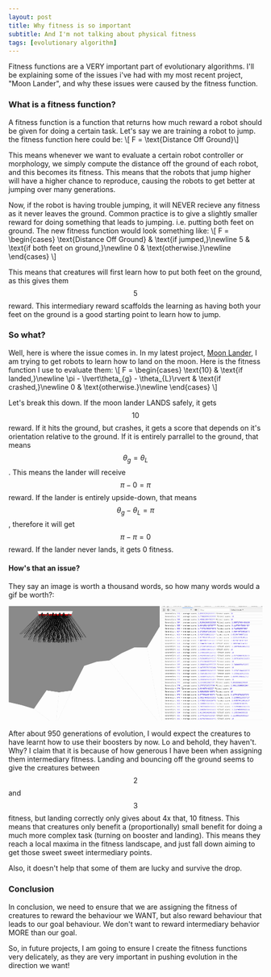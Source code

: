 ```yaml
---
layout: post
title: Why fitness is so important
subtitle: And I'm not talking about physical fitness
tags: [evolutionary algorithm]
---
```


Fitness functions are a VERY important part of evolutionary algorithms. I'll be explaining some of the issues i've had with my most recent project, "Moon Lander", and why these issues were caused by the fitness function.

### What is a fitness function?
A fitness function is a function that returns how much reward a robot should be given for doing a certain task. Let's say we are training a robot to jump. the fitness function here could be:
\\[ F = \text{Distance Off Ground}\\]

This means whenever we want to evaluate a certain robot controller or morphology, we simply compute the distance off the ground of each robot, and this becomes its fitness. This means that the robots that jump higher will have a higher chance to reproduce, causing the robots to get better at jumping over many generations.

Now, if the robot is having trouble jumping, it will NEVER recieve any fitness as it never leaves the ground. Common practice is to give a slightly smaller reward for doing something that leads to jumping. i.e. putting both feet on ground. The new fitness function would look something like:
\\[ F = \begin{cases}
        \text{Distance Off Ground} & \text{if jumped,}\newline
        5 & \text{if both feet on ground,}\newline
        0 & \text{otherwise.}\newline
        \end{cases}
        \\]

This means that creatures will first learn how to put both feet on the ground, as this gives them $$5$$ reward. This intermediary reward scaffolds the learning as having both your feet on the ground is a good starting point to learn how to jump.

### So what?
Well, here is where the issue comes in. In my latest project, [Moon Lander](https://github.com/ryanboldi/Moon-Lander), I am trying to get robots to learn how to land on the moon. Here is the fitness function I use to evaluate them:
\\[ F = \begin{cases}
        \text{10} & \text{if landed,}\newline
        \pi - \lvert\theta_{g} - \theta_{L}\rvert & \text{if crashed,}\newline
        0 & \text{otherwise.}\newline
        \end{cases}
        \\]

Let's break this down. If the moon lander LANDS safely, it gets $$10$$ reward. If it hits the ground, but crashes, it gets a score that depends on it's orientation relative to the ground. If it is entirely parrallel to the ground, that means $$\theta_{g} = \theta_{L}$$. This means the lander will receive $$\pi - 0 = \pi$$ reward. If the lander is entirely upside-down, that means $$\theta_{g}-\theta_{L} = \pi$$, therefore it will get $$\pi - \pi = 0$$ reward. If the lander never lands, it gets 0 fitness.

#### How's that an issue?
They say an image is worth a thousand words, so how many words would a gif be worth?:
<p stlye="text-align:center"><img src="/img/blog/fitness/bad.gif" alt="gif of landers falling without using boosters to receive small fitness instead of the main goal of landing.">

After about 950 generations of evolution, I would expect the creatures to have learnt how to use their boosters by now. Lo and behold, they haven't. Why? I claim that it is because of how generous I have been when assigning them intermediary fitness. Landing and bouncing off the ground seems to give the creatures between $$2$$ and $$3$$ fitness, but landing correctly only gives about 4x that, $10$ fitness. This means that creatures only benefit a (proportionally) small benefit for doing a much more complex task (turning on booster and landing). This means they reach a local maxima in the fitness landscape, and just fall down aiming to get those sweet sweet intermediary points.

Also, it doesn't help that some of them are lucky and survive the drop.

### Conclusion
In conclusion, we need to ensure that we are assigning the fitness of creatures to reward the behaviour we WANT, but also reward behaviour that leads to our goal behaviour. We don't want to reward intermediary behavior MORE than our goal. 

So, in future projects, I am going to ensure I create the fitness functions very delicately, as they are very important in pushing evolution in the direction we want!